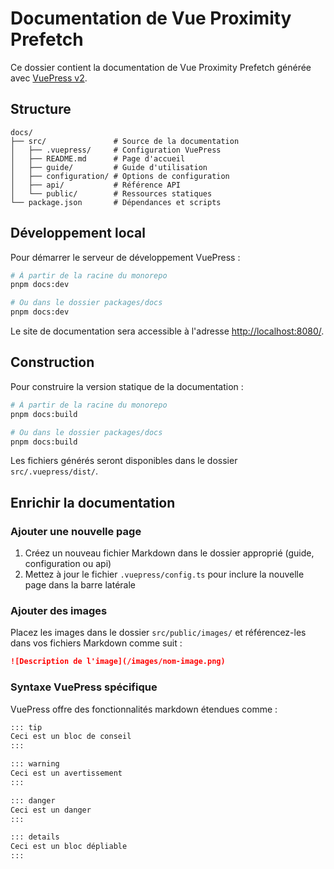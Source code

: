 # Documentation de Vue Proximity Prefetch

Ce dossier contient la documentation de Vue Proximity Prefetch générée avec [VuePress v2](https://v2.vuepress.vuejs.org/).

## Structure

```
docs/
├── src/               # Source de la documentation
│   ├── .vuepress/     # Configuration VuePress
│   ├── README.md      # Page d'accueil
│   ├── guide/         # Guide d'utilisation
│   ├── configuration/ # Options de configuration
│   ├── api/           # Référence API
│   └── public/        # Ressources statiques
└── package.json       # Dépendances et scripts
```

## Développement local

Pour démarrer le serveur de développement VuePress :

```bash
# À partir de la racine du monorepo
pnpm docs:dev

# Ou dans le dossier packages/docs
pnpm docs:dev
```

Le site de documentation sera accessible à l'adresse [http://localhost:8080/](http://localhost:8080/).

## Construction

Pour construire la version statique de la documentation :

```bash
# À partir de la racine du monorepo
pnpm docs:build

# Ou dans le dossier packages/docs
pnpm docs:build
```

Les fichiers générés seront disponibles dans le dossier `src/.vuepress/dist/`.

## Enrichir la documentation

### Ajouter une nouvelle page

1. Créez un nouveau fichier Markdown dans le dossier approprié (guide, configuration ou api)
2. Mettez à jour le fichier `.vuepress/config.ts` pour inclure la nouvelle page dans la barre latérale

### Ajouter des images

Placez les images dans le dossier `src/public/images/` et référencez-les dans vos fichiers Markdown comme suit :

```markdown
![Description de l'image](/images/nom-image.png)
```

### Syntaxe VuePress spécifique

VuePress offre des fonctionnalités markdown étendues comme :

```markdown
::: tip
Ceci est un bloc de conseil
:::

::: warning
Ceci est un avertissement
:::

::: danger
Ceci est un danger
:::

::: details
Ceci est un bloc dépliable
:::
```